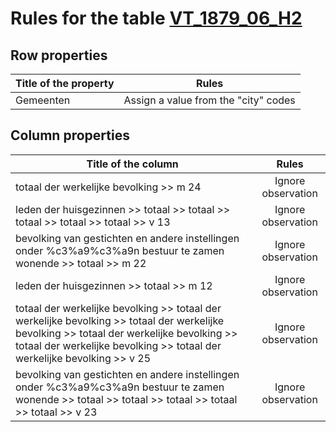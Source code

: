 # Rules for the table [VT_1879_06_H2](https://github.com/cgueret/DataDump/blob/master/xls-marked/VT_1879_06_H2_marked.xls?raw=true)
## Row properties
| Title of the property | Rules |
| --------------------- |:-----:|
| Gemeenten | Assign a value from the "city" codes |
## Column properties
| Title of the column | Rules |
| --------------------- |:-----:|
| totaal der werkelijke bevolking >> m 24 | Ignore observation |
| leden der huisgezinnen >> totaal >> totaal >> totaal >> totaal >> totaal >> v 13 | Ignore observation |
| bevolking van gestichten en andere instellingen onder %c3%a9%c3%a9n bestuur te zamen wonende >> totaal >> m 22 | Ignore observation |
| leden der huisgezinnen >> totaal >> m 12 | Ignore observation |
| totaal der werkelijke bevolking >> totaal der werkelijke bevolking >> totaal der werkelijke bevolking >> totaal der werkelijke bevolking >> totaal der werkelijke bevolking >> totaal der werkelijke bevolking >> v 25 | Ignore observation |
| bevolking van gestichten en andere instellingen onder %c3%a9%c3%a9n bestuur te zamen wonende >> totaal >> totaal >> totaal >> totaal >> totaal >> v 23 | Ignore observation |
